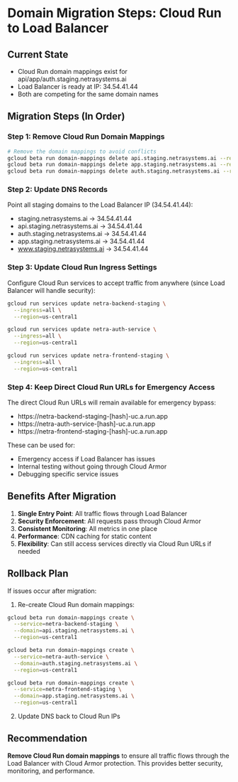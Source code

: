 # Domain Migration Steps: Cloud Run to Load Balancer

## Current State
- Cloud Run domain mappings exist for api/app/auth.staging.netrasystems.ai
- Load Balancer is ready at IP: 34.54.41.44
- Both are competing for the same domain names

## Migration Steps (In Order)

### Step 1: Remove Cloud Run Domain Mappings
```bash
# Remove the domain mappings to avoid conflicts
gcloud beta run domain-mappings delete api.staging.netrasystems.ai --region=us-central1
gcloud beta run domain-mappings delete app.staging.netrasystems.ai --region=us-central1
gcloud beta run domain-mappings delete auth.staging.netrasystems.ai --region=us-central1
```

### Step 2: Update DNS Records
Point all staging domains to the Load Balancer IP (34.54.41.44):
- staging.netrasystems.ai → 34.54.41.44
- api.staging.netrasystems.ai → 34.54.41.44
- auth.staging.netrasystems.ai → 34.54.41.44
- app.staging.netrasystems.ai → 34.54.41.44
- www.staging.netrasystems.ai → 34.54.41.44

### Step 3: Update Cloud Run Ingress Settings
Configure Cloud Run services to accept traffic from anywhere (since Load Balancer will handle security):
```bash
gcloud run services update netra-backend-staging \
  --ingress=all \
  --region=us-central1

gcloud run services update netra-auth-service \
  --ingress=all \
  --region=us-central1

gcloud run services update netra-frontend-staging \
  --ingress=all \
  --region=us-central1
```

### Step 4: Keep Direct Cloud Run URLs for Emergency Access
The direct Cloud Run URLs will remain available for emergency bypass:
- https://netra-backend-staging-[hash]-uc.a.run.app
- https://netra-auth-service-[hash]-uc.a.run.app  
- https://netra-frontend-staging-[hash]-uc.a.run.app

These can be used for:
- Emergency access if Load Balancer has issues
- Internal testing without going through Cloud Armor
- Debugging specific service issues

## Benefits After Migration

1. **Single Entry Point**: All traffic flows through Load Balancer
2. **Security Enforcement**: All requests pass through Cloud Armor
3. **Consistent Monitoring**: All metrics in one place
4. **Performance**: CDN caching for static content
5. **Flexibility**: Can still access services directly via Cloud Run URLs if needed

## Rollback Plan

If issues occur after migration:
1. Re-create Cloud Run domain mappings:
```bash
gcloud beta run domain-mappings create \
  --service=netra-backend-staging \
  --domain=api.staging.netrasystems.ai \
  --region=us-central1

gcloud beta run domain-mappings create \
  --service=netra-auth-service \
  --domain=auth.staging.netrasystems.ai \
  --region=us-central1

gcloud beta run domain-mappings create \
  --service=netra-frontend-staging \
  --domain=app.staging.netrasystems.ai \
  --region=us-central1
```

2. Update DNS back to Cloud Run IPs

## Recommendation
**Remove Cloud Run domain mappings** to ensure all traffic flows through the Load Balancer with Cloud Armor protection. This provides better security, monitoring, and performance.
